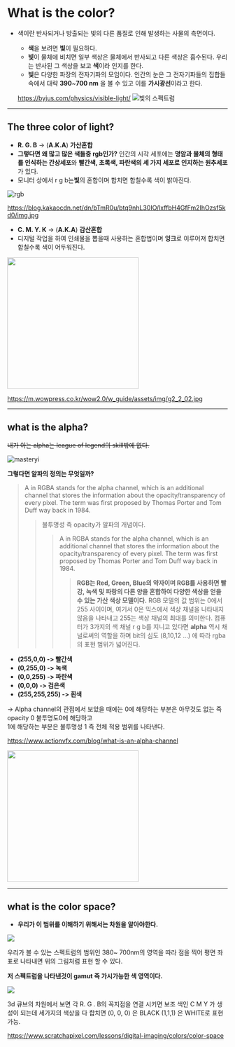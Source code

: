 
# **What is the color?**  
* 색이란 반사되거나 방출되는 빛의 다른 품질로 인해 발생하는 사물의 측면이다.  
  * **색**을 보려면 **빛**이 필요하다.  
  * **빛**이 물체에 비치면 일부 색상은 물체에서 반사되고 다른 색상은 흡수된다. 우리는 반사된 그 색상을 보고 **색**이라 인지를 한다.  
  * **빛**은 다양한 파장의 전자기파의 모임이다.  인간의 눈은 그 전자기파들의 집합들 속에서 대략 **390**~**700 nm** 을 볼 수 있고 이를 **가시광선**이라고 한다.  

  <https://byjus.com/physics/visible-light/>
![빛의 스펙트럼](https://cdn1.byjus.com/wp-content/uploads/2018/11/visible-light-1.jpg)   
***
## **The three color of light?**  

*  **R. G. B** -> (**A.K.A**) **가산혼합**
* **그렇다면 왜 많고 많은 색들중 rgb인가?** 인간의 시각 세포에는 **명암과 물체의 형태를 인식하는 간상세포**와 **빨간색, 초록색, 파란색의 세 가지 세포로 인지하는 원추세포**가 있다.  
* 모니터 상에서 r g b는**빛**의 혼합이며 합치면 합칠수록 색이 밝아진다.  

![rgb](https://blog.kakaocdn.net/dn/bTmR0u/btq9nhL30IO/lxffbH4GfFm2IhOzsf5kd0/img.jpg)  

<https://blog.kakaocdn.net/dn/bTmR0u/btq9nhL30IO/lxffbH4GfFm2IhOzsf5kd0/img.jpg>

*  **C. M. Y. K** -> (**A.K.A**) **감산혼합**
 * 디지털 작업을 하여 인쇄물을 뽑을때 사용하는 혼합법이며 **잉크**로 이루어져 합치면 합칠수록 색이 어두워진다. 

<img src="https://m.wowpress.co.kr/wow2.0/w_guide/assets/img/g2_2_02.jpg" width="300" height="300"/>  

<https://m.wowpress.co.kr/wow2.0/w_guide/assets/img/g2_2_02.jpg>

***

## **what is the alpha?**
~~내가 아는 alpha는 league of legend의 skill밖에 없다.~~ 

![masteryi](https://cdn.lolalytics.com/generated/champion280px/masteryi.jpg)

**그렇다면 알파의 정의는 무엇일까?**

> A in RGBA stands for the alpha channel, which is an additional channel that stores the information about the opacity/transparency of every pixel. The term was first proposed by Thomas Porter and Tom Duff way back in 1984.  
>> 불투명성 즉 opacity가 알파의 개념이다.
>>> A in RGBA stands for the alpha channel, which is an additional channel that stores the information about the opacity/transparency of every pixel. The term was first proposed by Thomas Porter and Tom Duff way back in 1984.
>>>> __RGB는 Red, Green, Blue의 약자이며 RGB를 사용하면 빨강, 녹색 및 파랑의 다른 양을 혼합하여 다양한 색상을 얻을 수 있는 가산 색상 모델이다.__ RGB 모델의 값 범위는 0에서 255 사이이며, 여기서 0은 믹스에서 색상 채널을 나타내지 않음을 나타내고 255는 색상 채널의 최대를 의미한다. 컴퓨터가 3가지의 색 채널 r g b를 지니고 있다면 **alpha** 역시 채널로써의 역할을 하며 bit의 심도 (8,10,12 ...) 에 따라 rgba의 표현 범위가 넓어진다.  
>> 
  *  **(255,0,0) -> 빨간색** 
  *  **(0,255,0) -> 녹색**
  *  **(0,0,255) -> 파란색**
  *  **(0,0,0) -> 검은색**
  *  **(255,255,255) -> 흰색**  
    
  -> Alpha channel의 관점에서 보았을 때에는 0에 해당하는 부분은 아무것도 없는 즉 opacity 0 불투명도0에 해당하고  
  1에 해당하는 부분은 불투명성 1 즉 전체 적용 범위를 나타낸다.
  
 <https://www.actionvfx.com/blog/what-is-an-alpha-channel>  
 
 <img src="https://w7.pngwing.com/pngs/800/635/png-transparent-rgba-color-space-alpha-channel-sql-logo-angle-text-logo.png" width="300" height="300"/>
 
 ***
 ## **what is the color space?**
 * **우리가 이 범위를 이해하기 위해서는 차원을 알아야한다.**  
 <img src= "https://www.scratchapixel.com/images/upload/color/xyzgraph.png" />  
 
우리가 볼 수 있는 스펙트럼의 범위인 380~ 700nm의 영역을 따라 점을 찍어 평면 좌표로 나타내면 위의 그림처럼 표현 할 수 있다.  

**저 스펙트럼을 나타낸것이 gamut 즉 가시가능한 색 영역이다.**  

<img src= "https://www.scratchapixel.com/images/upload/color/rgbcube.png" />  

3d 큐브의 차원에서 보면 각 R. G . B의 꼭지점을 연결 시키면 보조 색인 C M Y 가 생성이 되는데 세가지의 색상을 다 합치면 (0, 0, 0) 은 BLACK (1,1,1) 은 WHITE로 표현가능.

<https://www.scratchapixel.com/lessons/digital-imaging/colors/color-space>  
